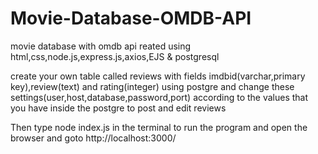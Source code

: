 # Movie-Database-OMDB-API
movie database with omdb api reated using html,css,node.js,express.js,axios,EJS &amp; postgresql

create your own table called reviews with fields imdbid(varchar,primary key),review(text) and rating(integer) using postgre and change these settings(user,host,database,password,port) according to the values that you have inside the postgre to post and edit reviews 

Then type node index.js in the terminal to run the program and open the browser and goto http://localhost:3000/

   
